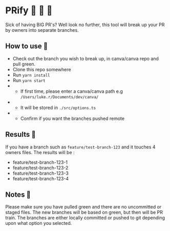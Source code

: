 # PRify  🚀  🧨  🙏

Sick of having BIG PR's? Well look no further, this tool will break up your PR by owners into separate branches.

## How to use 🦆

- Check out the branch you wish to break up, in canva/canva repo and pull green.
- Clone this repo somewhere
- Run `yarn install`
- Run `yarn start`
- - If first time, please enter a canva/canva path e.g `/Users/luke.r/Documents/dev/canva/`
- - It will be stored in `./src/options.ts`
- - Confirm if you want the branches pushed remote

## Results 👀

If you have a branch such as `feature/test-branch-123` and it touches 4 owners files. The results will be :

- feature/test-branch-123-1
- feature/test-branch-123-2
- feature/test-branch-123-3
- feature/test-branch-123-4

## Notes 📝

Please make sure you have pulled green and there are no uncommitted or staged files.
The new branches will be based on green, but then will be PR train.
The branches are either locally committed or pushed to git depending upon what option you selected.

